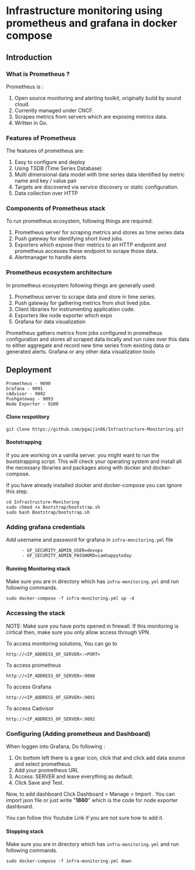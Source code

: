 # Infrastructure monitoring using prometheus and grafana in docker compose

## Introduction

### What is Prometheus ?

Prometheus is : <br>

1. Open source monitoring and alerting toolkit, originally build by sound cloud.
2. Currently managed under CNCF.
3. Scrapes metrics from servers which are exposing metrics data.
4. Written in Go.

### Features of Prometheus

The features of prometheus are:
1. Easy to configure and deploy
2. Using TSDB (Time Series Database)
3. Multi dimensional data model with time series data identified by metric name and key / value pair
4. Targets are discovered via service discovery or static configuration.
5. Data collection over HTTP

### Components of Prometheus stack

To run prometheus ecosystem, following things are required:
1. Prometheus server for scraping metrics and stores as time series data
2. Push gateway for identifying short lived jobs.
3. Exporters which expose their metrics to an HTTP endpoint and prometheus accesses these endpoint to scrape those data.
3. Alertmanager to handle alerts

### Prometheus ecosystem architecture

In prometheus ecosystem following things are generally used:
1. Prometheus server to scrape data and store in time series.
2. Push gateway for gathering metrics from shot lived jobs.
3. Client libraries for instrumenting application code.
4. Exporters like node exporter which expo
5. Grafana for data visualization

Prometheus gathers metrics from jobs configured in prometheus configuration and stores all scraped data locally and run rules over this data to either aggregate and record new time series from existing data or generated alerts. Grafana or any other data visualization toolo 

## Deployment
```
Prometheus - 9090
Grafana - 9091
cAdvisor - 9092
Pushgateway - 9093
Node Exporter - 9100
```


#### Clone respotitory

```
git clone https://github.com/pgaijin66/Infrastructure-Monitoring.git
```

#### Bootstrapping

If you are working on a vanilla server. you might want to run the bootstrapping script. This will check your operating system and install all the necessary libraries and packages along with docker and docker-compose.

If you have already installed docker and docker-compose you can ignore this step.
```
cd Infrastructure-Monitoring
sudo chmod +x Bootstrap/bootstrap.sh
sudo bash Bootstrap/bootstrap.sh
```

### Adding grafana credentials

Add username and password for grafana in <code>infra-monitoring.yml</code> file
```
      - GF_SECURITY_ADMIN_USER=devops
      - GF_SECURITY_ADMIN_PASSWORD=iamhappytoday
```

#### Running Monitoring stack

Make sure you are in directory which has <code>infra-monitoring.yml</code> and run following commands.
```
sudo docker-compose -f infra-monitoring.yml up -d
```

### Accessing the stack
NOTE: Make sure you have ports opened in firewall. If this monitoring is cirtical then, make sure you only allow access through VPN.

To access monitoring solutions, You can go to 
```
http://<IP_ADDRESS_OF_SERVER>:<PORT>
```

To access prometheus 
```
http://<IP_ADDRESS_OF_SERVER>:9090
```

To access Grafana 
```
http://<IP_ADDRESS_OF_SERVER>:9091
```

To access Cadvisor 
```
http://<IP_ADDRESS_OF_SERVER>:9092
```

### Configuring  (Adding prometheus and Dashboard)

When loggen into Grafana, Do following :
1. On bottom left there is a gear icon, click that and click add data source and select prometheus.
2. Add your prometheus URL
3. Access: SERVER and leave everything as default.
4. Click Save and Test.

Now, to add dashboard Click Dashboard > Manage > Import . You can import json file or just write "<b>1860</b>" which is the code for node exporter dashboard.

You can follow this Youtube Link if you are not sure how to add it.


#### Stopping stack

Make sure you are in directory which has <code>infra-monitoring.yml</code> and run following commands.
```
sudo docker-compose -f infra-monitoring.yml down
```
